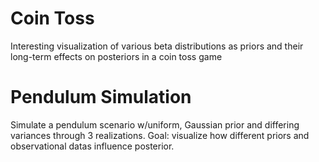# Coin Toss
Interesting visualization of various beta distributions as priors and their long-term effects on posteriors in a coin toss game

# Pendulum Simulation
Simulate a pendulum scenario w/uniform, Gaussian prior and differing variances through 3 realizations. Goal: visualize how different priors and observational datas influence posterior.


